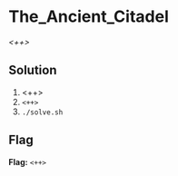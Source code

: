 # The_Ancient_Citadel
*<++>*

## Solution
1. <++>
2. `<++>`
3. `./solve.sh`


## Flag
**Flag:** `<++>`
